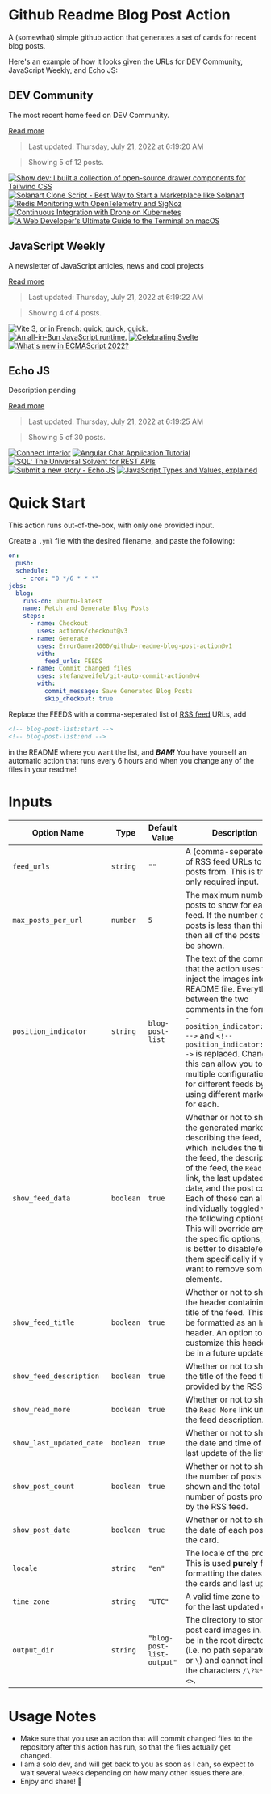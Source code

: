 # Github Readme Blog Post Action

A (somewhat) simple github action that generates a set of cards for recent blog posts.

Here's an example of how it looks given the URLs for DEV Community, JavaScript Weekly, and Echo JS:

<!-- post-list:start -->
## DEV Community

The most recent home feed on DEV Community.

[Read more](https://dev.to)
> Last updated: Thursday, July 21, 2022 at 6:19:20 AM

> Showing 5 of 12 posts.

[![Show dev: I built a collection of open-source drawer components for Tailwind CSS](https://raw.githubusercontent.com/ErrorGamer2000/github-readme-blog-post-action/main/generated_files/DEV_Community/Show_dev__I_built_a_collection_of_open-source_drawer_components_for_Tailwind_CSS.svg)](https://dev.to/themesberg/show-dev-i-built-a-collection-of-open-source-drawer-components-for-tailwind-css-3m6e)
[![Solanart Clone Script - Best Way to Start a Marketplace like Solanart](https://raw.githubusercontent.com/ErrorGamer2000/github-readme-blog-post-action/main/generated_files/DEV_Community/Solanart_Clone_Script_-_Best_Way_to_Start_a_Marketplace_like_Solanart.svg)](https://dev.to/emma_lightwood/solanart-clone-script-best-way-to-start-a-marketplace-like-solanart-21c9)
[![Redis Monitoring with OpenTelemetry and SigNoz](https://raw.githubusercontent.com/ErrorGamer2000/github-readme-blog-post-action/main/generated_files/DEV_Community/Redis_Monitoring_with_OpenTelemetry_and_SigNoz.svg)](https://dev.to/signoz/redis-monitoring-with-opentelemetry-and-signoz-3j66)
[![Continuous Integration with Drone on Kubernetes](https://raw.githubusercontent.com/ErrorGamer2000/github-readme-blog-post-action/main/generated_files/DEV_Community/Continuous_Integration_with_Drone_on_Kubernetes.svg)](https://dev.to/kameshsampath/continuous-integration-with-drone-on-kubernetes-1jil)
[![A Web Developer's Ultimate Guide to the Terminal on macOS](https://raw.githubusercontent.com/ErrorGamer2000/github-readme-blog-post-action/main/generated_files/DEV_Community/A_Web_Developer's_Ultimate_Guide_to_the_Terminal_on_macOS.svg)](https://dev.to/scrimba/a-web-developers-ultimate-guide-to-the-terminal-on-macos-3lmb)


## JavaScript Weekly

A newsletter of JavaScript articles, news and cool projects

[Read more](https://javascriptweekly.com/)
> Last updated: Thursday, July 21, 2022 at 6:19:22 AM

> Showing 4 of 4 posts.

[![Vite 3, or in French: quick, quick, quick.](https://raw.githubusercontent.com/ErrorGamer2000/github-readme-blog-post-action/main/generated_files/JavaScript_Weekly/Vite_3__or_in_French__quick__quick__quick..svg)](https://javascriptweekly.com/issues/598)
[![An all-in-Bun JavaScript runtime.](https://raw.githubusercontent.com/ErrorGamer2000/github-readme-blog-post-action/main/generated_files/JavaScript_Weekly/An_all-in-Bun_JavaScript_runtime..svg)](https://javascriptweekly.com/issues/597)
[![Celebrating Svelte](https://raw.githubusercontent.com/ErrorGamer2000/github-readme-blog-post-action/main/generated_files/JavaScript_Weekly/Celebrating_Svelte.svg)](https://javascriptweekly.com/issues/596)
[![What's new in ECMAScript 2022?](https://raw.githubusercontent.com/ErrorGamer2000/github-readme-blog-post-action/main/generated_files/JavaScript_Weekly/What's_new_in_ECMAScript_2022_.svg)](https://javascriptweekly.com/issues/595)


## Echo JS

Description pending

[Read more](
http://www.echojs.com
)
> Last updated: Thursday, July 21, 2022 at 6:19:25 AM

> Showing 5 of 30 posts.

[![Connect Interior](https://raw.githubusercontent.com/ErrorGamer2000/github-readme-blog-post-action/main/generated_files/_Echo_JS_/Connect_Interior.svg)](https://connectinterior.com/)
[![Angular Chat Application Tutorial](https://raw.githubusercontent.com/ErrorGamer2000/github-readme-blog-post-action/main/generated_files/_Echo_JS_/Angular_Chat_Application_Tutorial.svg)](https://metered.hashnode.dev/angular-chat-application-tutorial)
[![SQL: The Universal Solvent for REST APIs](https://raw.githubusercontent.com/ErrorGamer2000/github-readme-blog-post-action/main/generated_files/_Echo_JS_/SQL__The_Universal_Solvent_for_REST_APIs.svg)](https://www.oreilly.com/radar/sql-the-universal-solvent-for-rest-apis/)
[![
Submit a new story - Echo JS
](https://raw.githubusercontent.com/ErrorGamer2000/github-readme-blog-post-action/main/generated_files/_Echo_JS_/_Submit_a_new_story_-_Echo_JS_.svg)](
https://www.echojs.com/submit
)
[![JavaScript Types and Values, explained](https://raw.githubusercontent.com/ErrorGamer2000/github-readme-blog-post-action/main/generated_files/_Echo_JS_/JavaScript_Types_and_Values__explained.svg)](https://blog.openreplay.com/javascript-types-and-values-explained)


<!-- post-list:end -->

# Quick Start

This action runs out-of-the-box, with only one provided input.

Create a `.yml` file with the desired filename, and paste the following:

```yml
on:
  push:
  schedule:
    - cron: "0 */6 * * *"
jobs:
  blog:
    runs-on: ubuntu-latest
    name: Fetch and Generate Blog Posts
    steps:
      - name: Checkout
        uses: actions/checkout@v3
      - name: Generate
        uses: ErrorGamer2000/github-readme-blog-post-action@v1
        with:
          feed_urls: FEEDS
      - name: Commit changed files
        uses: stefanzweifel/git-auto-commit-action@v4
        with:
          commit_message: Save Generated Blog Posts
          skip_checkout: true
```

Replace the FEEDS with a comma-seperated list of [RSS feed](https://rss.com/blog/how-do-rss-feeds-work/) URLs, add

```md
<!-- blog-post-list:start -->
<!-- blog-post-list:end -->
```

in the README where you want the list, and **_BAM!_** You have yourself an automatic action that runs every 6 hours and when you change any of the files in your readme!

# Inputs

<table>
  <thead>
    <tr>
      <th>Option Name</th>
      <th>Type</th>
      <th>Default Value</th>
      <th>Description</th>
    </tr>
  </thead>
  <tbody>
    <tr>
      <td><code>feed_urls</code></td>
      <td><code>string</code></td>
      <td><code>""</code></td>
      <td>A (comma-seperated) list of RSS feed URLs to load posts from. This is the only required input.</td>
    </tr>
    <tr>
      <td><code>max_posts_per_url</code></td>
      <td><code>number</code></td>
      <td><code>5</code></td>
      <td>The maximum number of posts to show for each feed. If the number of posts is less than this, then all of the posts will be shown.</td>
    </tr>
    <tr>
      <td><code>position_indicator</code></td>
      <td><code>string</code></td>
      <td><code>blog-post-list</code></td>
      <td>The text of the comments that the action uses to inject the images into the README file. Everything between the two comments in the form <code>&lt;!-- position_indicator:start --&gt;</code> and <code>&lt;!-- position_indicator:end --&gt;</code> is replaced. Changing this can allow you to use multiple configurations for different feeds by using different markers for each.</td>
    </tr>
    <tr>
      <td><code>show_feed_data</code></td>
      <td><code>boolean</code></td>
      <td><code>true</code></td>
      <td>Whether or not to show the generated markdown describing the feed, which includes the title of the feed, the description of the feed, the <code>Read More</code> link, the last updated date, and the post count. Each of these can also be individually toggled with the following options. This will override any of the specific options, so it is better to disable/enable them specifically if you want to remove some elements.</td>
    </tr>
    <tr>
      <td><code>show_feed_title</code></td>
      <td><code>boolean</code></td>
      <td><code>true</code></td>
      <td>Whether or not to show the header containing the title of the feed. This will be formatted as an <code>h2</code> header. An option to customize this header will be in a future update.</td>
    </tr>
    <tr>
      <td><code>show_feed_description</code></td>
      <td><code>boolean</code></td>
      <td><code>true</code></td>
      <td>Whether or not to show the title of the feed that is provided by the RSS feed.</td>
    </tr>
    <tr>
      <td><code>show_read_more</code></td>
      <td><code>boolean</code></td>
      <td><code>true</code></td>
      <td>Whether or not to show the <code>Read More</code> link under the feed description.</td>
    </tr>
    <tr>
      <td><code>show_last_updated_date</code></td>
      <td><code>boolean</code></td>
      <td><code>true</code></td>
      <td>Whether or not to show the date and time of the last update of the list.</td>
    </tr>
    <tr>
      <td><code>show_post_count</code></td>
      <td><code>boolean</code></td>
      <td><code>true</code></td>
      <td>Whether or not to show the number of posts shown and the total number of posts provided by the RSS feed.</td>
    </tr>
    <tr>
      <td><code>show_post_date</code></td>
      <td><code>boolean</code></td>
      <td><code>true</code></td>
      <td>Whether or not to show the date of each post on the card.</td>
    </tr>
    <tr>
      <td><code>locale</code></td>
      <td><code>string</code></td>
      <td><code>"en"</code></td>
      <td>The locale of the project. This is used <strong>purely</strong> for formatting the dates of the cards and last update.</td>
    </tr>
    <tr>
      <td><code>time_zone</code></td>
      <td><code>string</code></td>
      <td><code>"UTC"</code></td>
      <td>A valid time zone to use for the last updated date.</td>
    </tr>
    <tr>
      <td><code>output_dir</code></td>
      <td><code>string</code></td>
      <td><code>"blog-post-list-output"</code></td>
      <td>The directory to store the post card images in. Must be in the root directory (i.e. no path separators <code>/</code> or <code>\</code>) and cannot include the characters <code>/\?%*:|"&lt;&gt;</code>.</td>
    </tr>
<!--
    <tr>
      <td><code></code></td>
      <td><cde></cde></td>
      <td><code></code></td>
      <td></td>
    </tr>
-->
  </tbody>
</table>

# Usage Notes

- Make sure that you use an action that will commit changed files to the repository after this action has run, so that the files actually get changed.
- I am a solo dev, and will get back to you as soon as I can, so expect to wait several weeks depending on how many other issues there are.
- Enjoy and share! 🤗
